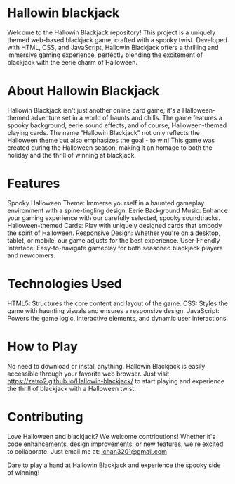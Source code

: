 # Hallowin blackjack
Welcome to the Hallowin Blackjack repository! This project is a uniquely themed web-based blackjack game, crafted with a spooky twist. Developed with HTML, CSS, and JavaScript, Hallowin Blackjack offers a thrilling and immersive gaming experience, perfectly blending the excitement of blackjack with the eerie charm of Halloween.

# About Hallowin Blackjack
Hallowin Blackjack isn't just another online card game; it's a Halloween-themed adventure set in a world of haunts and chills. The game features a spooky background, eerie sound effects, and of course, Halloween-themed playing cards. The name "Hallowin Blackjack" not only reflects the Halloween theme but also emphasizes the goal - to win! This game was created during the Halloween season, making it an homage to both the holiday and the thrill of winning at blackjack.

# Features

Spooky Halloween Theme: Immerse yourself in a haunted gameplay environment with a spine-tingling design.
Eerie Background Music: Enhance your gaming experience with our carefully selected, spooky soundtracks.
Halloween-themed Cards: Play with uniquely designed cards that embody the spirit of Halloween.
Responsive Design: Whether you're on a desktop, tablet, or mobile, our game adjusts for the best experience.
User-Friendly Interface: Easy-to-navigate gameplay for both seasoned blackjack players and newcomers.

# Technologies Used

HTML5: Structures the core content and layout of the game.
CSS: Styles the game with haunting visuals and ensures a responsive design.
JavaScript: Powers the game logic, interactive elements, and dynamic user interactions.

# How to Play
No need to download or install anything. Hallowin Blackjack is easily accessible through your favorite web browser. Just visit https://zetro2.github.io/Hallowin-blackjack/ to start playing and experience the thrill of blackjack with a Halloween twist.

# Contributing
Love Halloween and blackjack? We welcome contributions! Whether it's code enhancements, design improvements, or new features, we're excited to collaborate. Just email me at: lchan3201@gmail.com

Dare to play a hand at Hallowin Blackjack and experience the spooky side of winning!
